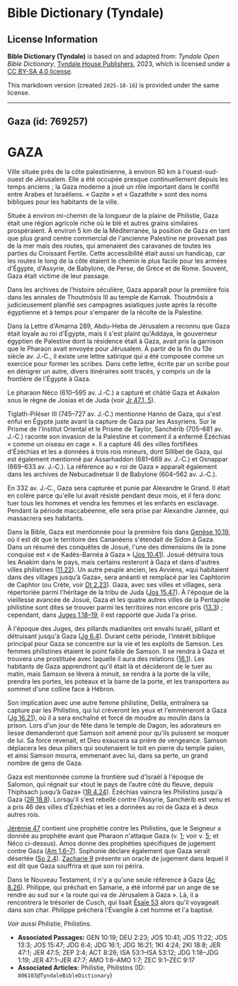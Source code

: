 # Bible Dictionary (Tyndale)

## License Information

**Bible Dictionary (Tyndale)** is based on and adapted from: _Tyndale Open Bible Dictionary_, [Tyndale House Publishers](https://tyndaleopenresources.com/), 2023, which is licensed under a [CC BY-SA 4.0 license](https://creativecommons.org/licenses/by-sa/4.0/legalcode.en).

This markdown version (created `2025-10-16`) is provided under the same license.



--------------------------------

## Gaza (id: 769257)

GAZA
====

Ville située près de la côte palestinienne, à environ 80 km à l'ouest\-sud\-ouest de Jérusalem. Elle a été occupée presque continuellement depuis les temps anciens ; la Gaza moderne a joué un rôle important dans le conflit entre Arabes et Israéliens. « Gazite » et « Gazathite » sont des noms bibliques pour les habitants de la ville.

Située à environ mi\-chemin de la longueur de la plaine de Philistie, Gaza était une région agricole riche où le blé et autres grains similaires prospéraient. À environ 5 km de la Méditerranée, la position de Gaza en tant que plus grand centre commercial de l'ancienne Palestine ne provenait pas de la mer mais des routes, qui amenaient des caravanes de toutes les parties du Croissant Fertile. Cette accessibilité était aussi un handicap, car les routes le long de la côte étaient le chemin le plus facile pour les armées d'Égypte, d'Assyrie, de Babylone, de Perse, de Grèce et de Rome. Souvent, Gaza était victime de leur passage.

Dans les archives de l'histoire séculière, Gaza apparaît pour la première fois dans les annales de Thoutmôsis III au temple de Karnak. Thoutmôsis a judicieusement planifié ses campagnes asiatiques juste après la récolte égyptienne et à temps pour s'emparer de la récolte de la Palestine.

Dans la Lettre d'Amarna 289, Abdu\-Heba de Jérusalem a reconnu que Gaza était loyale au roi d'Égypte, mais il s'est plaint qu'Addaya, le gouverneur égyptien de Palestine dont la résidence était à Gaza, avait pris la garnison que le Pharaon avait envoyée pour Jérusalem. À partir de la fin du 13e siècle av. J.‑C., il existe une lettre satirique qui a été composée comme un exercice pour former les scribes. Dans cette lettre, écrite par un scribe pour en dénigrer un autre, divers itinéraires sont tracés, y compris un de la frontière de l'Égypte à Gaza.

Le pharaon Néco (610–595 av. J.‑C.) a capturé et châtié Gaza et Askalon sous le règne de Josias et de Juda (voir [Jr 47\.1, 5](https://ref.ly/Jer47:1,Jer47:5)).

Tiglath\-Piléser III (745–727 av. J.‑C.) mentionne Hanno de Gaza, qui s'est enfui en Égypte juste avant la capture de Gaza par les Assyriens. Sur le Prisme de l'Institut Oriental et le Prisme de Taylor, Sanchérib (705–681 av. J.‑C.) raconte son invasion de la Palestine et comment il a enfermé Ézéchias « comme un oiseau en cage ». Il a capturé 46 des villes fortifiées d'Ézéchias et les a données à trois rois mineurs, dont Sillibel de Gaza, qui est également mentionné par Assarhaddon (681–669 av. J.‑C.) et Osnappar (669–633 av. J.‑C.). La référence au « roi de Gaza » apparaît également dans les archives de Nebucadnetsar II de Babylone (604–562 av. J.‑C.).

En 332 av. J.‑C., Gaza sera capturée et punie par Alexandre le Grand. Il était en colère parce qu'elle lui avait résisté pendant deux mois, et il fera donc tuer tous les hommes et vendra les femmes et les enfants en esclavage. Pendant la période maccabéenne, elle sera prise par Alexandre Jannée, qui massacrera ses habitants.

Dans la Bible, Gaza est mentionnée pour la première fois dans [Genèse 10\.19](https://ref.ly/Gen10:19), où il est dit que le territoire des Cananéens s'étendait de Sidon à Gaza. Dans un résumé des conquêtes de Josué, l'une des dimensions de la zone conquise est « de Kadès\-Barnéa à Gaza » ([Jos 10\.41](https://ref.ly/Josh10:41)). Josué détruira tous les Anakim dans le pays, mais certains resteront à Gaza et dans d'autres villes philistines ([11\.22](https://ref.ly/Josh11:22)). Un autre peuple ancien, les Avviens, «qui habitaient dans des villages jusqu’à Gaza», sera anéanti et remplacé par les Caphtorim de Caphtor (ou Crète, voir [Dt 2\.23](https://ref.ly/Deut2:23)). Gaza, avec ses villes et villages, sera répertoriée parmi l'héritage de la tribu de Juda ([Jos 15\.47](https://ref.ly/Josh15:47)). À l'époque de la vieillesse avancée de Josué, Gaza et les quatre autres villes de la Pentapole philistine sont dites se trouver parmi les territoires non encore pris ([13\.3](https://ref.ly/Josh13:3)) ; cependant, dans [Juges 1\.18–19](https://ref.ly/Judg1:18-Judg1:19), il est rapporté que Juda l'a prise.

À l'époque des Juges, des pillards madianites ont envahi Israël, pillant et détruisant jusqu'à Gaza ([Jg 6\.4](https://ref.ly/Judg6:4)). Durant cette période, l'intérêt biblique principal pour Gaza se concentre sur la vie et les exploits de Samson. Les femmes philistines étaient le point faible de Samson. Il se rendra à Gaza et trouvera une prostituée avec laquelle il aura des relations ([16\.1](https://ref.ly/Judg16:1)). Les habitants de Gaza apprendront qu'il était là et décideront de le tuer au matin, mais Samson se lèvera à minuit, se rendra à la porte de la ville, prendra les portes, les poteaux et la barre de la porte, et les transportera au sommet d'une colline face à Hébron.

Son implication avec une autre femme philistine, Delila, entraînera sa capture par les Philistins, qui lui crèveront les yeux et l'emmèneront à Gaza ([Jg 16\.21](https://ref.ly/Judg16:21)), où il a sera enchaîné et forcé de moudre au moulin dans la prison. Lors d'un jour de fête dans le temple de Dagon, les adorateurs en liesse demanderont que Samson soit amené pour qu'ils puissent se moquer de lui. Sa force revenait, et Dieu exaucera sa prière de vengeance. Samson déplacera les deux piliers qui soutenaient le toit en pierre du temple païen, et ainsi Samson mourra, emmenant avec lui, dans sa perte, un grand nombre de gens de Gaza.

Gaza est mentionnée comme la frontière sud d'Israël à l'époque de Salomon, qui régnait sur «tout le pays de l’autre côté du fleuve, depuis Thiphsach jusqu’à Gaza» ([1R 4\.24](https://ref.ly/1Kgs4:24)). Ézéchias vaincra les Philistins jusqu'à Gaza ([2R 18\.8](https://ref.ly/2Kgs18:8)). Lorsqu'il s'est rebellé contre l'Assyrie, Sanchérib est venu et a pris 46 des villes d'Ézéchias et les a données au roi de Gaza et à deux autres rois.

[Jérémie 47](https://ref.ly/Jer47:1-Jer47:7) contient une prophétie contre les Philistins, que le Seigneur a donnée au prophète avant que Pharaon n'attaque Gaza (v. [1](https://ref.ly/Jer47:1); voir v. [5](https://ref.ly/Jer47:5); et Néco ci\-dessus). Amos donne des prophéties spécifiques de jugement contre Gaza ([Am 1\.6–7](https://ref.ly/Amos1:6-Amos1:7)). Sophonie déclare également que Gaza serait désertée ([So 2\.4](https://ref.ly/Zeph2:4)). [Zacharie 9](https://ref.ly/Zech9:1-Zech9:17) présente un oracle de jugement dans lequel il est dit que Gaza souffrira et que son roi périra.

Dans le Nouveau Testament, il n'y a qu'une seule référence à Gaza ([Ac 8\.26](https://ref.ly/Acts8:26)). Philippe, qui prêchait en Samarie, a été informé par un ange de se rendre au sud sur « la route qui va de Jérusalem à Gaza ». Là, il a rencontrera le trésorier de Cusch, qui lisait [Ésaïe 53](https://ref.ly/Isa53:1-Isa53:12) alors qu'il voyageait dans son char. Philippe prêchera l'Évangile à cet homme et l'a baptisé.

*Voir aussi* Philistie, Philistins.

* **Associated Passages:** GEN 10:19; DEU 2:23; JOS 10:41; JOS 11:22; JOS 13:3; JOS 15:47; JDG 6:4; JDG 16:1; JDG 16:21; 1KI 4:24; 2KI 18:8; JER 47:1; JER 47:5; ZEP 2:4; ACT 8:26; ISA 53:1–ISA 53:12; JDG 1:18–JDG 1:19; JER 47:1–JER 47:7; AMO 1:6–AMO 1:7; ZEC 9:1–ZEC 9:17
* **Associated Articles:** Philistie, Philistins (ID: `806103@TyndaleBibleDictionary`)

